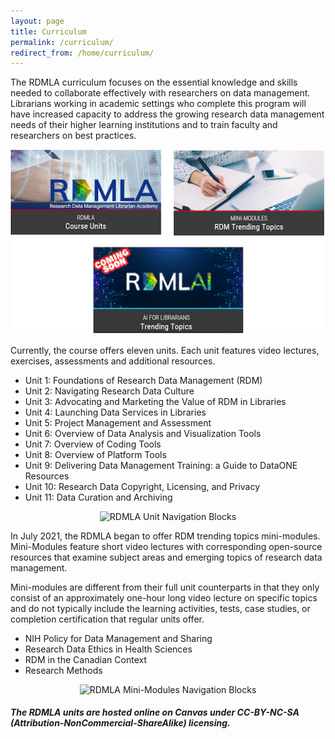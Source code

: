 ```yaml
---
layout: page
title: Curriculum
permalink: /curriculum/
redirect_from: /home/curriculum/
---
```


The RDMLA curriculum focuses on the essential knowledge and skills needed to collaborate effectively with researchers on data management. Librarians working in academic settings who complete this program will have increased capacity to address the growing research data management needs of their higher learning institutions and to train faculty and researchers on best practices.
<br>

<p align="center"><img src="/images/display-images/NavigationBlocks2025.png" alt="RDMLAI: AI for Librarians"></p>

Currently, the course offers eleven units. Each unit features video lectures, exercises, assessments and additional resources. 
<br>

  - Unit 1: Foundations of Research Data Management (RDM)
  - Unit 2: Navigating Research Data Culture
  - Unit 3: Advocating and Marketing the Value of RDM in Libraries
  - Unit 4: Launching Data Services in Libraries
  - Unit 5: Project Management and Assessment
  - Unit 6: Overview of Data Analysis and Visualization Tools
  - Unit 7: Overview of Coding Tools
  - Unit 8: Overview of Platform Tools
  - Unit 9: Delivering Data Management Training: a Guide to DataONE Resources
  - Unit 10: Research Data Copyright, Licensing, and Privacy
  - Unit 11: Data Curation and Archiving <br>

<p align="center"><img src="/images/display-images/navigation blocks.png" alt="RDMLA Unit Navigation Blocks"></p>

In July 2021, the RDMLA began to offer RDM trending topics mini-modules. Mini-Modules feature short video lectures with corresponding open-source resources that examine subject areas and emerging topics of research data management. 

Mini-modules are different from their full unit counterparts in that they only consist of an approximately one-hour long video lecture on specific topics and do not typically include the learning activities, tests, case studies, or completion certification that regular units offer.
<br>

  - NIH Policy for Data Management and Sharing
  - Research Data Ethics in Health Sciences
  - RDM in the Canadian Context
  - Research Methods <br>

<p align="center"><img src="/images/display-images/mini module navigation blocks 3.png" alt="RDMLA Mini-Modules Navigation Blocks"></p>

##### The RDMLA units are hosted online on Canvas under CC-BY-NC-SA (Attribution-NonCommercial-ShareAlike) licensing.
